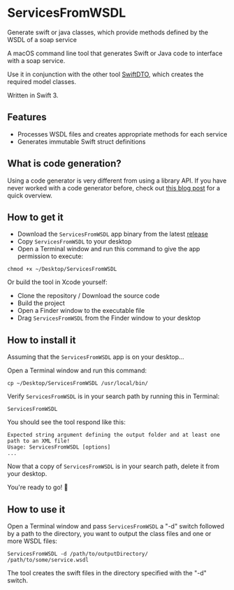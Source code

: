 # ServicesFromWSDL

Generate swift or java classes, which provide methods defined by the WSDL of a soap service

A macOS command line tool that generates Swift or Java code to interface with a soap service.

Use it in conjunction with the other tool [SwiftDTO](https://github.com/a7ex/SwiftDTO), which creates the required model classes.

Written in Swift 3.

## Features

- Processes WSDL files and creates appropriate methods for each service
- Generates immutable Swift struct definitions

## What is code generation?

Using a code generator is very different from using a library API. If you have never worked with a code generator before, check out [this blog post](https://ijoshsmith.com/2016/11/03/swift-json-library-vs-code-generation/) for a quick overview.

## How to get it

- Download the `ServicesFromWSDL` app binary from the latest [release](https://github.com/a7ex/SwiftDTO/tree/master/release)
- Copy `ServicesFromWSDL` to your desktop
- Open a Terminal window and run this command to give the app permission to execute:

```
chmod +x ~/Desktop/ServicesFromWSDL
```

Or build the tool in Xcode yourself:

- Clone the repository / Download the source code
- Build the project
- Open a Finder window to the executable file
- Drag `ServicesFromWSDL` from the Finder window to your desktop

## How to install it

Assuming that the `ServicesFromWSDL` app is on your desktop…

Open a Terminal window and run this command:
```
cp ~/Desktop/ServicesFromWSDL /usr/local/bin/
```
Verify `ServicesFromWSDL` is in your search path by running this in Terminal:
```
ServicesFromWSDL
```
You should see the tool respond like this:
```
Expected string argument defining the output folder and at least one path to an XML file!
Usage: ServicesFromWSDL [options]
...
```
Now that a copy of `ServicesFromWSDL` is in your search path, delete it from your desktop.

You're ready to go! 🎉

## How to use it

Open a Terminal window and pass `ServicesFromWSDL` a "-d" switch followed by a path to the directory, you want to output the class files and one or more WSDL files:
```
ServicesFromWSDL -d /path/to/outputDirectory/ /path/to/some/service.wsdl
```
The tool creates the swift files in the directory specified with the "-d" switch.
